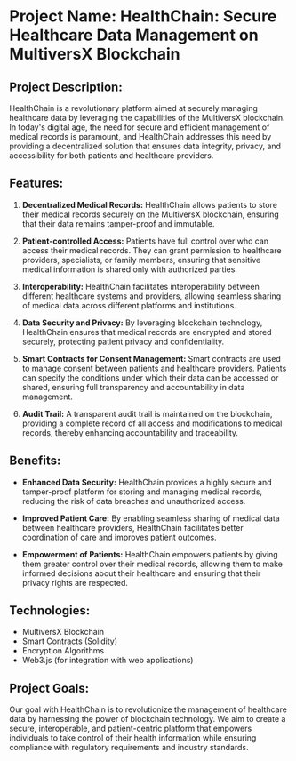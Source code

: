 # Project Name: HealthChain: Secure Healthcare Data Management on MultiversX Blockchain

## Project Description:
HealthChain is a revolutionary platform aimed at securely managing healthcare data by leveraging the capabilities of the MultiversX blockchain. In today's digital age, the need for secure and efficient management of medical records is paramount, and HealthChain addresses this need by providing a decentralized solution that ensures data integrity, privacy, and accessibility for both patients and healthcare providers.

## Features:

1. **Decentralized Medical Records:** HealthChain allows patients to store their medical records securely on the MultiversX blockchain, ensuring that their data remains tamper-proof and immutable.

2. **Patient-controlled Access:** Patients have full control over who can access their medical records. They can grant permission to healthcare providers, specialists, or family members, ensuring that sensitive medical information is shared only with authorized parties.

3. **Interoperability:** HealthChain facilitates interoperability between different healthcare systems and providers, allowing seamless sharing of medical data across different platforms and institutions.

4. **Data Security and Privacy:** By leveraging blockchain technology, HealthChain ensures that medical records are encrypted and stored securely, protecting patient privacy and confidentiality.

5. **Smart Contracts for Consent Management:** Smart contracts are used to manage consent between patients and healthcare providers. Patients can specify the conditions under which their data can be accessed or shared, ensuring full transparency and accountability in data management.

6. **Audit Trail:** A transparent audit trail is maintained on the blockchain, providing a complete record of all access and modifications to medical records, thereby enhancing accountability and traceability.

## Benefits:

- **Enhanced Data Security:** HealthChain provides a highly secure and tamper-proof platform for storing and managing medical records, reducing the risk of data breaches and unauthorized access.

- **Improved Patient Care:** By enabling seamless sharing of medical data between healthcare providers, HealthChain facilitates better coordination of care and improves patient outcomes.

- **Empowerment of Patients:** HealthChain empowers patients by giving them greater control over their medical records, allowing them to make informed decisions about their healthcare and ensuring that their privacy rights are respected.

## Technologies:

- MultiversX Blockchain
- Smart Contracts (Solidity)
- Encryption Algorithms
- Web3.js (for integration with web applications)

## Project Goals:

Our goal with HealthChain is to revolutionize the management of healthcare data by harnessing the power of blockchain technology. We aim to create a secure, interoperable, and patient-centric platform that empowers individuals to take control of their health information while ensuring compliance with regulatory requirements and industry standards.

